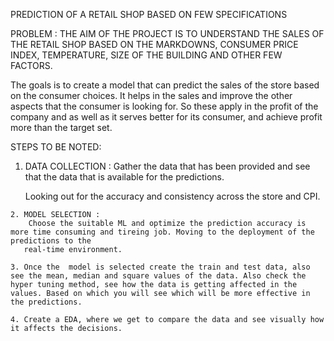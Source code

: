 PREDICTION OF A RETAIL SHOP BASED ON FEW SPECIFICATIONS

PROBLEM :
  THE AIM OF THE PROJECT IS TO UNDERSTAND THE SALES OF THE RETAIL SHOP BASED ON THE MARKDOWNS, CONSUMER PRICE INDEX, TEMPERATURE, SIZE OF THE BUILDING AND OTHER FEW FACTORS.

  The goals is to create a model that can predict the sales of the store based on the consumer choices. It helps in the sales and improve the other aspects that the consumer is looking for. So these apply in the profit of the company and as well as it serves better for its consumer, and achieve profit more than the target set.

  STEPS TO BE NOTED:
   1. DATA COLLECTION :
        Gather the data that has been provided and see that the data that is available for the predictions.

        Looking out for the accuracy and consistency across the store and CPI.

    2. MODEL SELECTION : 
        Choose the suitable ML and optimize the prediction accuracy is more time consuming and tireing job. Moving to the deployment of the predictions to the 
       real-time environment.

    3. Once the  model is selected create the train and test data, also see the mean, median and square values of the data. Also check the hyper tuning method, see how the data is getting affected in the values. Based on which you will see which will be more effective in the predictions.

    4. Create a EDA, where we get to compare the data and see visually how it affects the decisions.
    

        
    
    
